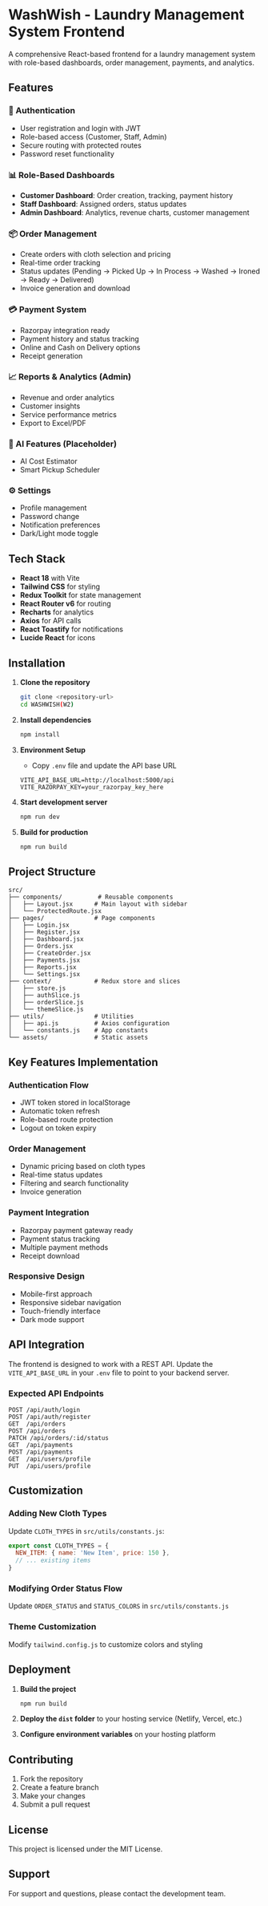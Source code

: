 # WashWish - Laundry Management System Frontend

A comprehensive React-based frontend for a laundry management system with role-based dashboards, order management, payments, and analytics.

## Features

### 🔐 Authentication
- User registration and login with JWT
- Role-based access (Customer, Staff, Admin)
- Secure routing with protected routes
- Password reset functionality

### 📊 Role-Based Dashboards
- **Customer Dashboard**: Order creation, tracking, payment history
- **Staff Dashboard**: Assigned orders, status updates
- **Admin Dashboard**: Analytics, revenue charts, customer management

### 📦 Order Management
- Create orders with cloth selection and pricing
- Real-time order tracking
- Status updates (Pending → Picked Up → In Process → Washed → Ironed → Ready → Delivered)
- Invoice generation and download

### 💳 Payment System
- Razorpay integration ready
- Payment history and status tracking
- Online and Cash on Delivery options
- Receipt generation

### 📈 Reports & Analytics (Admin)
- Revenue and order analytics
- Customer insights
- Service performance metrics
- Export to Excel/PDF

### 🤖 AI Features (Placeholder)
- AI Cost Estimator
- Smart Pickup Scheduler

### ⚙️ Settings
- Profile management
- Password change
- Notification preferences
- Dark/Light mode toggle

## Tech Stack

- **React 18** with Vite
- **Tailwind CSS** for styling
- **Redux Toolkit** for state management
- **React Router v6** for routing
- **Recharts** for analytics
- **Axios** for API calls
- **React Toastify** for notifications
- **Lucide React** for icons

## Installation

1. **Clone the repository**
   ```bash
   git clone <repository-url>
   cd WASHWISH(W2)
   ```

2. **Install dependencies**
   ```bash
   npm install
   ```

3. **Environment Setup**
   - Copy `.env` file and update the API base URL
   ```env
   VITE_API_BASE_URL=http://localhost:5000/api
   VITE_RAZORPAY_KEY=your_razorpay_key_here
   ```

4. **Start development server**
   ```bash
   npm run dev
   ```

5. **Build for production**
   ```bash
   npm run build
   ```

## Project Structure

```
src/
├── components/          # Reusable components
│   ├── Layout.jsx      # Main layout with sidebar
│   └── ProtectedRoute.jsx
├── pages/              # Page components
│   ├── Login.jsx
│   ├── Register.jsx
│   ├── Dashboard.jsx
│   ├── Orders.jsx
│   ├── CreateOrder.jsx
│   ├── Payments.jsx
│   ├── Reports.jsx
│   └── Settings.jsx
├── context/            # Redux store and slices
│   ├── store.js
│   ├── authSlice.js
│   ├── orderSlice.js
│   └── themeSlice.js
├── utils/              # Utilities
│   ├── api.js          # Axios configuration
│   └── constants.js    # App constants
└── assets/             # Static assets
```

## Key Features Implementation

### Authentication Flow
- JWT token stored in localStorage
- Automatic token refresh
- Role-based route protection
- Logout on token expiry

### Order Management
- Dynamic pricing based on cloth types
- Real-time status updates
- Filtering and search functionality
- Invoice generation

### Payment Integration
- Razorpay payment gateway ready
- Payment status tracking
- Multiple payment methods
- Receipt download

### Responsive Design
- Mobile-first approach
- Responsive sidebar navigation
- Touch-friendly interface
- Dark mode support

## API Integration

The frontend is designed to work with a REST API. Update the `VITE_API_BASE_URL` in your `.env` file to point to your backend server.

### Expected API Endpoints

```
POST /api/auth/login
POST /api/auth/register
GET  /api/orders
POST /api/orders
PATCH /api/orders/:id/status
GET  /api/payments
POST /api/payments
GET  /api/users/profile
PUT  /api/users/profile
```

## Customization

### Adding New Cloth Types
Update `CLOTH_TYPES` in `src/utils/constants.js`:

```javascript
export const CLOTH_TYPES = {
  NEW_ITEM: { name: 'New Item', price: 150 },
  // ... existing items
}
```

### Modifying Order Status Flow
Update `ORDER_STATUS` and `STATUS_COLORS` in `src/utils/constants.js`

### Theme Customization
Modify `tailwind.config.js` to customize colors and styling

## Deployment

1. **Build the project**
   ```bash
   npm run build
   ```

2. **Deploy the `dist` folder** to your hosting service (Netlify, Vercel, etc.)

3. **Configure environment variables** on your hosting platform

## Contributing

1. Fork the repository
2. Create a feature branch
3. Make your changes
4. Submit a pull request

## License

This project is licensed under the MIT License.

## Support

For support and questions, please contact the development team.